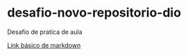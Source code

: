 # desafio-novo-repositorio-dio
Desafio de pratica de aula


[Link básico de markdown](https://docs.pipz.com/central-de-ajuda/learning-center/guia-basico-de-markdown#open)
